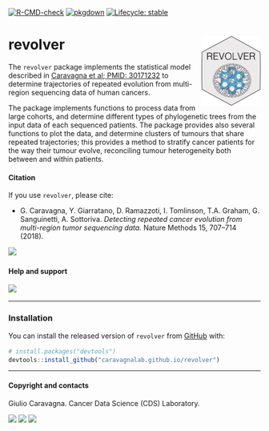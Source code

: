 
<!-- badges: start -->

[![R-CMD-check](https://github.com/caravagnalab/revolver/workflows/R-CMD-check/badge.svg)](https://github.com/caravagnalab/revolver/actions)
[![pkgdown](https://github.com/caravagnalab/revolver/actions/workflows/pkgdown.yaml/badge.svg)](https://github.com/caravagnalab/revolver/actions/workflows/pkgdown.yaml)
[![Lifecycle:
stable](https://img.shields.io/badge/lifecycle-stable-green.svg)](https://www.tidyverse.org/lifecycle/#stable)
<!-- badges: end -->

# revolver <a href='caravagn.github.io/revolver'><img src='man/figures/logo.png' align="right" height="139" /></a>

The `revolver` package implements the statistical model described in
[Caravagna et al; PMID:
30171232](https://www.ncbi.nlm.nih.gov/pubmed/30171232) to determine
trajectories of repeated evolution from multi-region sequencing data of
human cancers.

The package implements functions to process data from large cohorts, and
determine different types of phylogenetic trees from the input data of
each sequenced patients. The package provides also several functions to
plot the data, and determine clusters of tumours that share repeated
trajectories; this provides a method to stratify cancer patients for the
way their tumour evolve, reconciling tumour heterogeneity both between
and within patients.

#### Citation

If you use `revolver`, please cite:

-   G. Caravagna, Y. Giarratano, D. Ramazzoti, I. Tomlinson, T.A.
    Graham, G. Sanguinetti, A. Sottoriva. *Detecting repeated cancer
    evolution from multi-region tumor sequencing data.* Nature Methods
    15, 707–714 (2018).

[![](https://img.shields.io/badge/doi-10.1038/s41592--018--0108--x-red.svg)](https://doi.org/10.1038/s41592-018-0108-x)

#### Help and support

[![](https://img.shields.io/badge/GitHub%20Pages-https://caravagnalab.github.io/revolver/-yellow.svg)](https://caravagnalab.github.io/revolver)

------------------------------------------------------------------------

### Installation

You can install the released version of `revolver` from
[GitHub](https://github.com/) with:

``` r
# install.packages("devtools")
devtools::install_github("caravagnalab.github.io/revolver")
```

------------------------------------------------------------------------

#### Copyright and contacts

Giulio Caravagna. Cancer Data Science (CDS) Laboratory.

[![](https://img.shields.io/badge/Email-gcaravagn@gmail.com-steelblue.svg)](mailto:gcaravagn@gmail.com)
[![](https://img.shields.io/badge/CDS%20Lab%20Github-caravagnalab-seagreen.svg)](https://github.com/caravagnalab)
[![](https://img.shields.io/badge/CDS%20Lab%20webpage-https://www.caravagnalab.org/-red.svg)](https://www.caravagnalab.org/)
